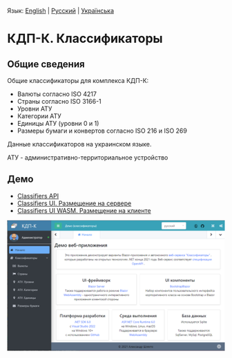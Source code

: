 Язык: [English](README.md) | [Русский](README.ru.md) | [Українська](README.uk.md)

# КДП-К. Классификаторы

## Общие сведения 

Общие классификаторы для комплекса КДП-К:

- Валюты согласно ISO 4217
- Страны согласно ISO 3166-1
- Уровни АТУ
- Категории АТУ
- Единицы АТУ (уровни 0 и 1)
- Размеры бумаги и конвертов согласно ISO 216 и ISO 269

Данные классификаторов на украинском языке.

АТУ - административно-территориальное устройство

## Демо

- [Classifiers API](https://classifiers-api.infdev.com.ua/swagger/)
- [Classifiers UI. Размещение на сервере](https://classifiers-ui.infdev.com.ua/)
- [Classifiers UI WASM. Размещение на клиенте](https://classifiers-ui-wasm.infdev.com.ua/)

![КДП-К](./assets/images/cdpn-c.ru.png)